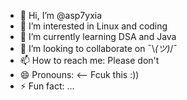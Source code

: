 - 👋 Hi, I’m @asp7yxia
- 👀 I’m interested in Linux and coding
- 🌱 I’m currently learning DSA and Java
- 💞️ I’m looking to collaborate on ¯\\_(ツ)_/¯
- 📫 How to reach me: Please don't
- 😄 Pronouns: <-- Fcuk this :))
- ⚡ Fun fact: ...

<!---
asp7yxia/asp7yxia is a ✨ special ✨ repository because its `README.md` (this file) appears on your GitHub profile.
You can click the Preview link to take a look at your changes.
--->
